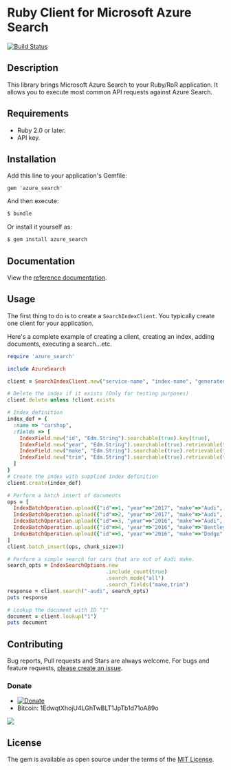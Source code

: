 # Ruby Client for Microsoft Azure Search

[![Build Status](https://travis-ci.org/amrfaissal/azuresearch-ruby-client.svg?branch=master)](https://travis-ci.org/amrfaissal/azuresearch-ruby-client)

## Description

This library brings Microsoft Azure Search to your Ruby/RoR application. It allows you to execute most common API requests against Azure Search.

## Requirements

- Ruby 2.0 or later.
- API key.

## Installation

Add this line to your application's Gemfile:

```
gem 'azure_search'
```

And then execute:

```bash
$ bundle
```

Or install it yourself as:

```bash
$ gem install azure_search
```

## Documentation

View the [reference documentation](http://www.rubydoc.info/gems/azure_search).

## Usage

The first thing to do is to create a `SearchIndexClient`. You typically create one client for your application.

Here's a complete example of creating a client, creating an index, adding documents, executing a search...etc.

```ruby
require 'azure_search'

include AzureSearch

client = SearchIndexClient.new("service-name", "index-name", "generated-api-key")

# Delete the index if it exists (Only for testing purposes)
client.delete unless !client.exists

# Index definition
index_def = {
  :name => "carshop",
  :fields => [
    IndexField.new("id", "Edm.String").searchable(true).key(true),
    IndexField.new("year", "Edm.String").searchable(true).retrievable(true),
    IndexField.new("make", "Edm.String").searchable(true).retrievable(true),
    IndexField.new("trim", "Edm.String").searchable(true).retrievable(true)
  ]
}
# Create the index with supplied index definition
client.create(index_def)

# Perform a batch insert of documents
ops = [
  IndexBatchOperation.upload({"id"=>1, "year"=>"2017", "make"=>"Audi", "model"=>"A3", "trim"=>"1.8 TFSI Premium 2dr Sedan"}),
  IndexBatchOperation.upload({"id"=>2, "year"=>"2017", "make"=>"Audi", "model"=>"A3", "trim"=>"2.0 TDI Premium 4dr Sedan"}),
  IndexBatchOperation.upload({"id"=>3, "year"=>"2016", "make"=>"Audi", "model"=>"A4", "trim"=>"2.0 TDI Premium 4dr Sedan"}),
  IndexBatchOperation.upload({"id"=>4, "year"=>"2016", "make"=>"Bentley", "model"=>"Mulsanne", "trim"=>"4dr Sedan"}),
  IndexBatchOperation.upload({"id"=>5, "year"=>"2016", "make"=>"Dodge", "model"=>"Dart", "trim"=>"Aero 4dr Sedan"})
]
client.batch_insert(ops, chunk_size=3)

# Perform a simple search for cars that are not of Audi make.
search_opts = IndexSearchOptions.new
                                .include_count(true)
                                .search_mode("all")
                                .search_fields("make,trim")
response = client.search("-audi", search_opts)
puts response

# Lookup the document with ID "1"
document = client.lookup("1")
puts document
```

## Contributing

Bug reports, Pull requests and Stars are always welcome. For bugs and feature requests, [please create an issue](https://github.com/amrfaissal/azuresearch-ruby-client/issues/new).

### Donate

* [![Donate](https://img.shields.io/badge/Donate-PayPal-blue.svg)](https://www.paypal.me/amrfaissal)
* Bitcoin: 1EdwqtXhojU4LGhTwBLT1JpTb1d71oA89o

![](https://cloud.githubusercontent.com/assets/1248967/25093965/2ea18cde-2395-11e7-8368-3f761b0bd8b7.png)

## License

The gem is available as open source under the terms of the [MIT License](http://opensource.org/licenses/MIT).
